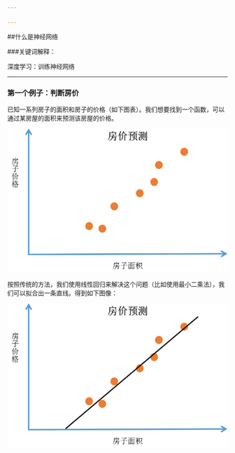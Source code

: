 ```yaml
---

---
```


##什么是神经网络

###关键词解释：

深度学习：训练神经网络



---



### 第一个例子：判断房价

已知一系列房子的面积和房子的价格（如下图表）。我们想要找到一个函数，可以通过某房屋的面积来预测该房屋的价格。

![1.1.1](../img/1.1.1.png)



按照传统的方法，我们使用线性回归来解决这个问题（比如使用最小二乘法），我们可以拟合出一条直线。得到如下图像：

![1.1.1](../img/1.1.2.png)